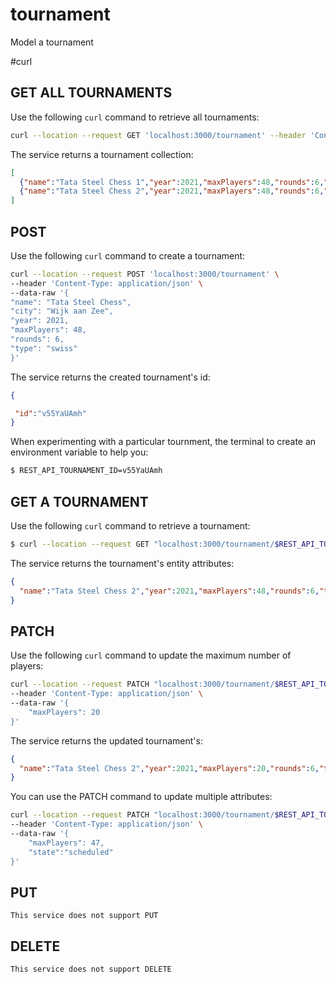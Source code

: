 # tournament
Model a tournament

#curl
## GET ALL TOURNAMENTS
Use the following `curl` command to retrieve all tournaments:
````bash
curl --location --request GET 'localhost:3000/tournament' --header 'Content-Type: application/json'
````

The service returns a tournament collection:
````json
[
  {"name":"Tata Steel Chess 1","year":2021,"maxPlayers":48,"rounds":6,"type":"swiss","id":"v55YaUAmh","state":"planned","players":[]},
  {"name":"Tata Steel Chess 2","year":2021,"maxPlayers":48,"rounds":6,"type":"swiss","id":"Fo4RU7lH3","state":"planned","players":[]}
]
````

## POST
Use the following `curl` command to create a tournament:
````bash
curl --location --request POST 'localhost:3000/tournament' \
--header 'Content-Type: application/json' \
--data-raw '{
"name": "Tata Steel Chess",
"city": "Wijk aan Zee",
"year": 2021,
"maxPlayers": 48,
"rounds": 6,
"type": "swiss"
}'
````

The service returns the created tournament's id:
````json
{

 "id":"v55YaUAmh"
}
````

When experimenting with a particular tournment, the terminal to create an environment variable to help you:

````bash
$ REST_API_TOURNAMENT_ID=v55YaUAmh
````

## GET A TOURNAMENT
Use the following `curl` command to retrieve a tournament:
````bash
$ curl --location --request GET "localhost:3000/tournament/$REST_API_TOURNAMENT_ID" --header 'Content-Type: application/json'
````

The service returns the tournament's entity attributes:
````json
{
  "name":"Tata Steel Chess 2","year":2021,"maxPlayers":48,"rounds":6,"type":"swiss","id":"Fo4RU7lH3","state":"planned","players":[]
}
````

## PATCH
Use the following `curl` command to update the maximum number of players:
````bash
curl --location --request PATCH "localhost:3000/tournament/$REST_API_TOURNAMENT_ID" \
--header 'Content-Type: application/json' \
--data-raw '{
    "maxPlayers": 20
}'
````

The service returns the updated tournament's:
````json
{
  "name":"Tata Steel Chess 2","year":2021,"maxPlayers":20,"rounds":6,"type":"swiss","id":"Fo4RU7lH3","state":"planned","players":[]
}
````

You can use the PATCH command to update multiple attributes:
````bash
curl --location --request PATCH "localhost:3000/tournament/$REST_API_TOURNAMENT_ID" \
--header 'Content-Type: application/json' \
--data-raw '{
    "maxPlayers": 47,
    "state":"scheduled"
}'
````

## PUT
`This service does not support PUT`

## DELETE
`This service does not support DELETE`
